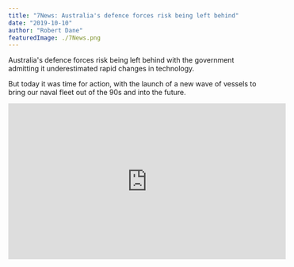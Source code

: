 ```yaml
---
title: "7News: Australia's defence forces risk being left behind"
date: "2019-10-10"
author: "Robert Dane"
featuredImage: ./7News.png
---
```


Australia's defence forces risk being left behind with the government admitting it underestimated rapid changes in technology.

But today it was time for action, with the launch of a new wave of vessels to bring our naval fleet out of the 90s and into the future.

<iframe src="https://www.facebook.com/plugins/video.php?href=https%3A%2F%2Fwww.facebook.com%2F7NEWSsydney%2Fvideos%2F443694862919087%2F&show_text=0&width=560" width="560" height="315" style="border:none;overflow:hidden" scrolling="no" frameborder="0" allowTransparency="true" allowFullScreen="true"></iframe>
